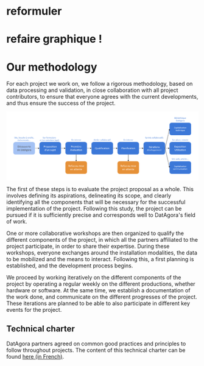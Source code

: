 # reformuler 
# refaire graphique !


# Our methodology

For each project we work on, we follow a rigorous methodology, based on data processing and validation, in close collaboration with all project contributors, to ensure that everyone agrees with the current developments, and thus ensure the success of the project.

<img align="center" src="Principals_diagram.png" width="800">

The first of these steps is to evaluate the project proposal as a whole. This involves defining its aspirations, delineating its scope, and clearly identifying all the components that will be necessary for the successful implementation of the project. Following this study, the project can be pursued if it is sufficiently precise and corresponds well to DatAgora's field of work.

One or more collaborative workshops are then organized to qualify the different components of the project, in which all the partners affiliated to the project participate, in order to share their expertise. During these workshops, everyone exchanges around the installation modalities, the data to be mobilized and the means to interact. Following this, a first planning is established, and the development process begins.

We proceed by working iteratively on the different components of the project by operating a regular weekly on the different productions, whether hardware or software. At the same time, we establish a documentation of the work done, and communicate on the different progresses of the project. These iterations are planned to be able to also participate in different key events for the project.

## Technical charter
DatAgora partners agreed on common good practices and principles to follow throughout projects.
The content of this technical charter can be found [here (in French)](https://www.notion.so/Charte-technique-et-suivi-des-composants-59a3b4cd49954e02ad0beb8fa4da7d66).
